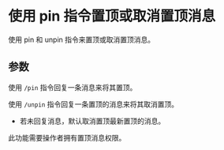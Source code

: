 # 使用 pin 指令置顶或取消置顶消息

使用 pin 和 unpin 指令来置顶或取消置顶消息。

## 参数

使用 `/pin` 指令回复一条消息来将其置顶。

使用 `/unpin` 指令回复一条置顶的消息来将其取消置顶。

- 若未回复消息，默认取消置顶最新置顶的消息。

此功能需要操作者拥有置顶消息权限。
